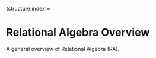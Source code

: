 (structure:index)=
# Relational Algebra Overview

A general overview of Relational Algebra (RA).

```{tableofcontents}
```